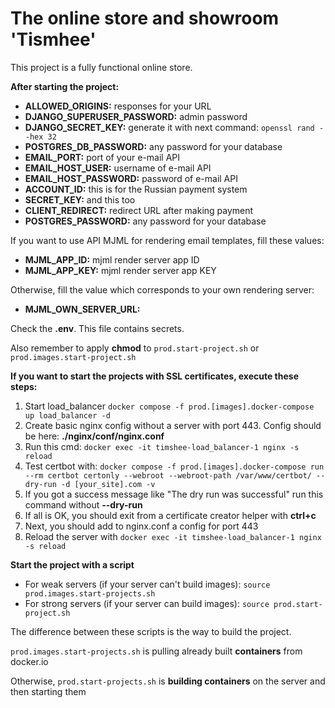 # The online store and showroom 'Tismhee'

This project is a fully functional online store.

**After starting the project:**

- **ALLOWED_ORIGINS:** responses for your URL
- **DJANGO_SUPERUSER_PASSWORD:** admin password
- **DJANGO_SECRET_KEY:** generate it with next command: `openssl rand --hex 32`
- **POSTGRES_DB_PASSWORD:** any password for your database
- **EMAIL_PORT:** port of your e-mail API
- **EMAIL_HOST_USER:** username of e-mail API
- **EMAIL_HOST_PASSWORD:** password of e-mail API
- **ACCOUNT_ID:** this is for the Russian payment system
- **SECRET_KEY:** and this too
- **CLIENT_REDIRECT:** redirect URL after making payment
- **POSTGRES_PASSWORD:** any password for your database

If you want to use API MJML for rendering email templates, fill these values:

- **MJML_APP_ID:** mjml render server app ID
- **MJML_APP_KEY:** mjml render server app KEY

Otherwise, fill the value which corresponds to your own rendering server:

- **MJML_OWN_SERVER_URL:**

Check the **.env**. This file contains secrets. 

Also remember to apply **chmod** to `prod.start-project.sh` or `prod.images.start-project.sh`

**If you want to start the projects with SSL certificates, execute these steps:**

1. Start load_balancer `docker compose -f prod.[images].docker-compose up load_balancer -d`
2. Create basic nginx config without a server with port 443. Config should be here: **./nginx/conf/nginx.conf**
3. Run this cmd: `docker exec -it timshee-load_balancer-1 nginx -s reload`
4. Test certbot with: `docker compose -f prod.[images].docker-compose run --rm certbot certonly --webroot --webroot-path /var/www/certbot/ --dry-run -d [your_site].com -v`
5. If you got a success message like "The dry run was successful" run this command without **--dry-run**
6. If all is OK, you should exit from a certificate creator helper with **ctrl+c**
7. Next, you should add to nginx.conf a config for port 443
8. Reload the server with `docker exec -it timshee-load_balancer-1 nginx -s reload`

**Start the project with a script**

- For weak servers (if your server can't build images): `source prod.images.start-projects.sh`
- For strong servers (if your server can build images): `source prod.start-project.sh`

The difference between these scripts is the way to build the project.

`prod.images.start-projects.sh` is pulling already built **containers** from docker.io

Otherwise, `prod.start-projects.sh` is **building containers** on the server and then starting them
